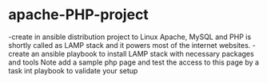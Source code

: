 # apache-PHP-project
-create in ansible distribution project to Linux Apache, MySQL and  PHP is shortly called as LAMP stack and it powers most of the internet websites.
-create an ansible playbook to install LAMP stack with necessary packages and tools 
 Note add a sample php page and test the  access to this page by a task int playbook to validate your setup
